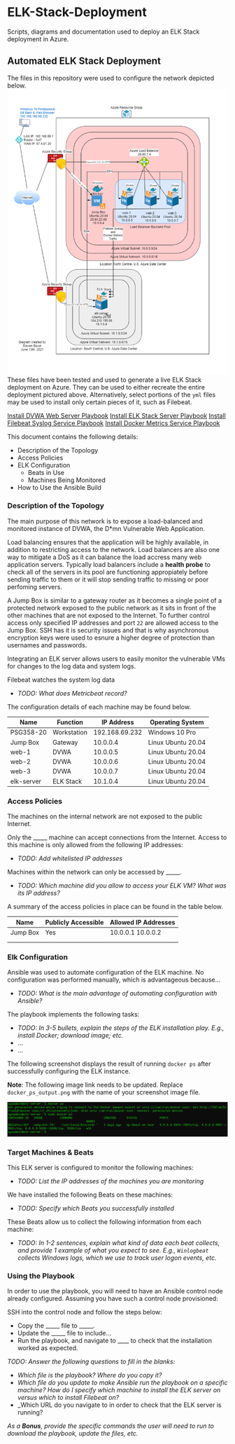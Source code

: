 # ELK-Stack-Deployment
Scripts, diagrams and documentation used to deploy an ELK Stack deployment in Azure.

## Automated ELK Stack Deployment

The files in this repository were used to configure the network depicted below.
![Azure ELK Stack Diagram](./images/diagram_filename.png)
These files have been tested and used to generate a live ELK Stack deployment on Azure. They can be used to either recreate the entire deployment pictured above. Alternatively, select portions of the `yml` files may be used to install only certain pieces of it, such as Filebeat.

[Install DVWA Web Server Playbook](./dvwa/install-dvwa.yml)
[Install ELK Stack Server Playbook](./ELK/install-elk.yml)
[Install Filebeat Syslog Service Playbook](./Filebeat/filebeat-playbook.yml)
[Install Docker Metrics Service Playbook](./Metricbeat/metricbeat-playbook.yml)

This document contains the following details:
- Description of the Topology
- Access Policies
- ELK Configuration
  - Beats in Use
  - Machines Being Monitored
- How to Use the Ansible Build


### Description of the Topology

The main purpose of this network is to expose a load-balanced and monitored instance of DVWA, the D*mn Vulnerable Web Application.

Load balancing ensures that the application will be highly available, in addition to restricting access to the network. Load balancers are also one way to mitigate a DoS as it can balance the load accress many web application servers. Typically load balancers include a **health probe** to check all of the servers in its pool are functioning appropiately before sending traffic to them or it will stop sending traffic to missing or poor perfoming servers.

A Jump Box is similar to a gateway router as it becomes a single point of a protected network exposed to the public network as it sits in front of the other machines that are not exposed to the Internet. To further control access only specified IP addresses and port `22` are allowed access to the Jump Box. SSH has it is security issues and that is why asynchronous encryption keys were used to esnure a higher degree of protection than usernames and passwords. 

Integrating an ELK server allows users to easily monitor the vulnerable VMs for changes to the log data and system logs.

Filebeat watches the system log data
- _TODO: What does Metricbeat record?_

The configuration details of each machine may be found below.

| Name       | Function    |   IP Address   | Operating System   |
|------------|-------------|----------------|--------------------|
| PSG358-20  | Workstation | 192.168.69.232 | Windows 10 Pro     |
| Jump Box   | Gateway     | 10.0.0.4       | Linux Ubuntu 20.04 |
| web-1      | DVWA        | 10.0.0.5       | Linux Ubuntu 20.04 |
| web-2      | DVWA        | 10.0.0.6       | Linux Ubuntu 20.04 |
| web-3      | DVWA        | 10.0.0.7       | Linux Ubuntu 20.04 |
| elk-server | ELK Stack   | 10.1.0.4       | Linux Ubuntu 20.04 |

### Access Policies

The machines on the internal network are not exposed to the public Internet. 

Only the _____ machine can accept connections from the Internet. Access to this machine is only allowed from the following IP addresses:
- _TODO: Add whitelisted IP addresses_

Machines within the network can only be accessed by _____.
- _TODO: Which machine did you allow to access your ELK VM? What was its IP address?_

A summary of the access policies in place can be found in the table below.

| Name     | Publicly Accessible | Allowed IP Addresses |
|----------|---------------------|----------------------|
| Jump Box | Yes                 | 10.0.0.1 10.0.0.2    |
|          |                     |                      |
|          |                     |                      |

### Elk Configuration

Ansible was used to automate configuration of the ELK machine. No configuration was performed manually, which is advantageous because...
- _TODO: What is the main advantage of automating configuration with Ansible?_

The playbook implements the following tasks:
- _TODO: In 3-5 bullets, explain the steps of the ELK installation play. E.g., install Docker; download image; etc._
- ...
- ...

The following screenshot displays the result of running `docker ps` after successfully configuring the ELK instance.

**Note**: The following image link needs to be updated. Replace `docker_ps_output.png` with the name of your screenshot image file.  


![TODO: Update the path with the name of your screenshot of docker ps output](Images/docker_ps_output.png)

### Target Machines & Beats
This ELK server is configured to monitor the following machines:
- _TODO: List the IP addresses of the machines you are monitoring_

We have installed the following Beats on these machines:
- _TODO: Specify which Beats you successfully installed_

These Beats allow us to collect the following information from each machine:
- _TODO: In 1-2 sentences, explain what kind of data each beat collects, and provide 1 example of what you expect to see. E.g., `Winlogbeat` collects Windows logs, which we use to track user logon events, etc._

### Using the Playbook
In order to use the playbook, you will need to have an Ansible control node already configured. Assuming you have such a control node provisioned: 

SSH into the control node and follow the steps below:
- Copy the _____ file to _____.
- Update the _____ file to include...
- Run the playbook, and navigate to ____ to check that the installation worked as expected.

_TODO: Answer the following questions to fill in the blanks:_
- _Which file is the playbook? Where do you copy it?_
- _Which file do you update to make Ansible run the playbook on a specific machine? How do I specify which machine to install the ELK server on versus which to install Filebeat on?_
- _Which URL do you navigate to in order to check that the ELK server is running?

_As a **Bonus**, provide the specific commands the user will need to run to download the playbook, update the files, etc._

